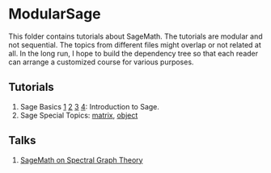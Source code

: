 # ModularSage

This folder contains tutorials about SageMath.  The tutorials are modular and not sequential.  The topics from different files might overlap or not related at all.  In the long run, I hope to build the dependency tree so that each reader can arrange a customized course for various purposes.

## Tutorials
1. Sage Basics [1](ModularSage/Sage1.ipynb) [2](ModularSage/Sage2.ipynb) [3](ModularSage/Sage3.ipynb) [4](ModularSage/Sage4.ipynb):  Introduction to Sage.
2. Sage Special Topics: [matrix](ModularSage/Sage-Matrix.ipynb), [object](ModularSage/Sage-Object.ipynb)

## Talks
1. [SageMath on Spectral Graph Theory](ModularSage/SageMath_on_Spectral_Graph_Theory.ipynb)



